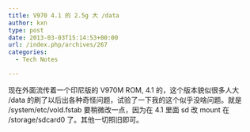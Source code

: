 ```yaml
---
title: V970 4.1 的 2.5g 大 /data
author: kxn
type: post
date: 2013-03-03T15:14:53+00:00
url: /index.php/archives/267
categories:
  - Tech Notes

---
```

现在外面流传着一个印尼版的 V970M ROM, 4.1 的，这个版本貌似很多人大 /data 的刷了以后出各种奇怪问题，试验了一下我的这个似乎没啥问题。就是 /system/etc/vold.fstab 要稍微改一点，因为在 4.1 里面 sd 改 mount 在 /storage/sdcard0 了。其他一切照旧即可。